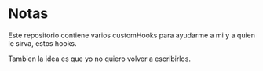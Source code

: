 # Notas

Este repositorio contiene varios customHooks para ayudarme a mi y a quien le sirva, estos hooks.

Tambien la idea es que yo no quiero volver a escribirlos.